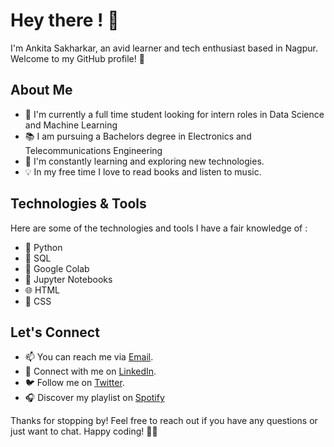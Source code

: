 # Hey there ! 👋

I'm Ankita Sakharkar, an avid learner and tech enthusiast based in Nagpur. Welcome to my GitHub profile! 🚀

## About Me

- 🔭 I'm currently a full time student looking for intern roles in Data Science and Machine Learning
- 📚 I am pursuing a Bachelors degree in Electronics and Telecommunications Engineering
- 🌱 I'm constantly learning and exploring new technologies.
- 💡 In my free time I love to read books and listen to music.

## Technologies & Tools

Here are some of the technologies and tools I have a fair knowledge of :

- 🐍 Python
- 💽 SQL
- 📓 Google Colab
- 📒 Jupyter Notebooks
- 🌐 HTML
- 🎨 CSS

## Let's Connect

- 📫 You can reach me via [Email](mailto:ankitasakharkar@gmail.com).
- 🔗 Connect with me on [LinkedIn](https://www.linkedin.com/in/ankita-sakharkar-14b9699b/).
- 🐦 Follow me on [Twitter](https://twitter.com/memosfromanki).
- 🎧 Discover my playlist on [Spotify](https://open.spotify.com/user/j75a1c56tj3qxu36zhs5l6xv6?si=26095e65976c4f67)

Thanks for stopping by! Feel free to reach out if you have any questions or just want to chat. Happy coding! 🚀✨
